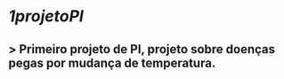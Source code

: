 # ***1projetoPI***
## > Primeiro projeto de PI, projeto sobre doenças pegas por mudança de temperatura.
